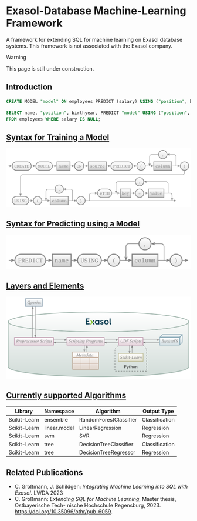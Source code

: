 # Exasol-Database Machine-Learning Framework

A framework for extending SQL for machine learning on Exasol database systems.
This framework is not associated with the Exasol company.

> [!WARNING]  
> This page is still under construction.

## Introduction

```sql
CREATE MODEL "model" ON employees PREDICT (salary) USING ("position", birthyear);
```

```sql
SELECT name, "position", birthyear, PREDICT "model" USING ("position", birthyear)
FROM employees WHERE salary IS NULL;
```

## [Syntax for Training a Model](Documentation/SQL_Syntax_ML_Model_Creation.md)

<a rel="syntaxTrain" href="./Documentation/SQL_Syntax_ML_Model_Creation.md"><img alt="SQL Syntax for Machine-Learning Model Creation" style="border-width:0" src="./Documentation/SQL_Syntax_ML_Model_Creation.png" width="800" /></a>

## [Syntax for Predicting using a Model](Documentation/SQL_Syntax_ML_Model_Prediction.md)

<a rel="syntaxPred" href="./Documentation/SQL_Syntax_ML_Model_Prediction.md"><img alt="SQL Syntax for Machine-Learning Model Prediction" style="border-width:0" src="./Documentation/SQL_Syntax_ML_Model_Prediction.png" width="800" /></a>

## [Layers and Elements](Documentation/Layers_Elements_ML_Framework.md)

<a rel="layers" href="./Documentation/Layers_Elements_ML_Framework.md"><img alt="Layers and Elements of the Machine-Learning Framework" style="border-width:0" src="./Documentation/Layers_Elements_ML_Framework.png" width="800" /></a>

## [Currently supported Algorithms](Documentation/ML_Algorithms_supported_by_Framework.md)

| Library      | Namespace    | Algorithm              | Output Type    |
| ------------ | ------------ | ---------------------- | -------------- |
| Scikit-Learn | ensemble     | RandomForestClassifier | Classification |
| Scikit-Learn | linear.model | LinearRegression       | Regression     |
| Scikit-Learn | svm          | SVR                    | Regression     |
| Scikit-Learn | tree         | DecisionTreeClassifier | Classification |
| Scikit-Learn | tree         | DecisionTreeRegressor  | Regression     | 

## Related Publications

- C. Großmann, J. Schildgen: _Integrating Machine Learning into SQL with Exasol_. LWDA 2023
- C. Großmann: _Extending SQL for Machine Learning_, Master thesis, Ostbayerische Tech-
nische Hochschule Regensburg, 2023. https://doi.org/10.35096/othr/pub-6059.

